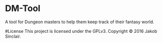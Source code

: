 # DM-Tool
A tool for Dungeon masters to help them keep track of their fantasy world.

#License
This project is licensed under the GPLv3. Copyright © 2016 Jakob Sinclair.
